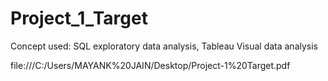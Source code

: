 # Project_1_Target
Concept used: SQL exploratory data analysis, Tableau Visual data analysis

file:///C:/Users/MAYANK%20JAIN/Desktop/Project-1%20Target.pdf
